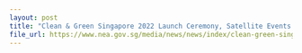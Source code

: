 ```yaml
---
layout: post
title: "Clean & Green Singapore 2022 Launch Ceremony, Satellite Events & CGS Experiences"
file_url: https://www.nea.gov.sg/media/news/news/index/clean-green-singapore-2022-launch-ceremony-satellite-events-cgs-experiences
---
```

